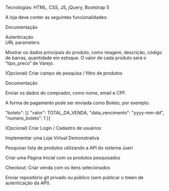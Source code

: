 Tecnologias: HTML, CSS, JS, jQuery, Bootstrap 5

A loja deve conter as seguintes funcionalidades:

Documentação


Autenticação  
URL parameters 

Mostrar os dados principais do produto, como imagem, descrição, código de barras, quantidade em estoque. O valor de cada produto será o “tipo_preco“ de Varejo.

(Opcional) Criar campo de pesquisa / filtro de produtos

Documentação

Enviar os dados do comprador, como nome, email e CPF.

A forma de pagamento pode ser enviada como Boleto, por exemplo:

"boleto": [{ "valor": TOTAL_DA_VENDA, "data_vencimento": "yyyy-mm-dd", "numero_boleto": 1 }]

(Opcional) Criar Login / Cadastro de usuários

Implementar uma Loja Virtual Demonstrativa

Pesquisar lista de produtos utilizando a API do sistema Jueri

Criar uma Página Inicial com os produtos pesquisados

Checkout: Criar venda com os itens selecionados

Enviar repositório git privado ou público (sem publicar o token de autenticação da API).